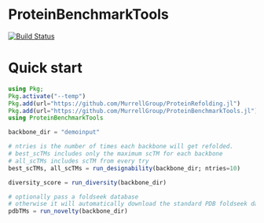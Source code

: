 # ProteinBenchmarkTools

[![Build Status](https://github.com/MurrellGroup/ProteinBenchmarkTools.jl/actions/workflows/CI.yml/badge.svg?branch=main)](https://github.com/MurrellGroup/ProteinBenchmarkTools.jl/actions/workflows/CI.yml?query=branch%3Amain)

# Quick start

```julia
using Pkg;
Pkg.activate("--temp")
Pkg.add(url="https://github.com/MurrellGroup/ProteinRefolding.jl")
Pkg.add(url="https://github.com/MurrellGroup/ProteinBenchmarkTools.jl")
using ProteinBenchmarkTools

backbone_dir = "demoinput"

# ntries is the number of times each backbone will get refolded. 
# best_scTMs includes only the maximum scTM for each backbone
# all_scTMs includes scTM from every try
best_scTMs, all_scTMs = run_designability(backbone_dir; ntries=10)

diversity_score = run_diversity(backbone_dir)

# optionally pass a foldseek database
# otherwise it will automatically download the standard PDB foldseek database
pdbTMs = run_novelty(backbone_dir)
```